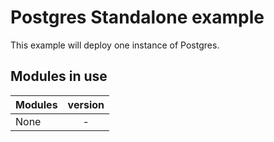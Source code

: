 # Postgres Standalone example
This example will deploy one instance of Postgres.

## Modules in use
| Modules       | version       |
| ------------- |:-------------:|
| None | - |